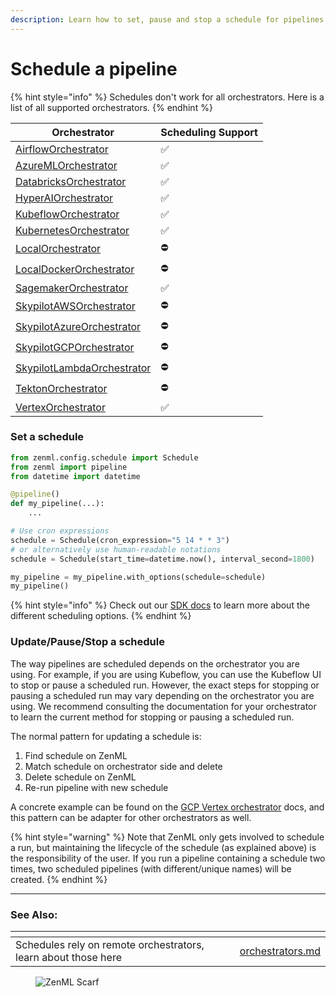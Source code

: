 ```yaml
---
description: Learn how to set, pause and stop a schedule for pipelines.
---
```


# Schedule a pipeline

{% hint style="info" %}
Schedules don't work for all orchestrators. Here is a list of all supported orchestrators.
{% endhint %}

| Orchestrator                                                                     | Scheduling Support |
|----------------------------------------------------------------------------------|--------------------|
| [AirflowOrchestrator](https://docs.zenml.io/stacks/orchestrators/airflow)            | ✅                 |
| [AzureMLOrchestrator](https://docs.zenml.io/stacks/orchestrators/azureml)            | ✅                 |
| [DatabricksOrchestrator](https://docs.zenml.io/stacks/orchestrators/databricks)      | ✅                 |
| [HyperAIOrchestrator](https://docs.zenml.io/stacks/orchestrators/hyperai)            | ✅                 |
| [KubeflowOrchestrator](https://docs.zenml.io/stacks/orchestrators/kubeflow)          | ✅                 |
| [KubernetesOrchestrator](https://docs.zenml.io/stacks/orchestrators/kubernetes)      | ✅                 |
| [LocalOrchestrator](https://docs.zenml.io/stacks/orchestrators/local)                | ⛔️                 |
| [LocalDockerOrchestrator](https://docs.zenml.io/stacks/orchestrators/local-docker)   | ⛔️                 |
| [SagemakerOrchestrator](https://docs.zenml.io/stacks/orchestrators/sagemaker)        | ✅                  |
| [SkypilotAWSOrchestrator](https://docs.zenml.io/stacks/orchestrators/skypilot-vm)    | ⛔️                 |
| [SkypilotAzureOrchestrator](https://docs.zenml.io/stacks/orchestrators/skypilot-vm)  | ⛔️                 |
| [SkypilotGCPOrchestrator](https://docs.zenml.io/stacks/orchestrators/skypilot-vm)    | ⛔️                 |
| [SkypilotLambdaOrchestrator](https://docs.zenml.io/stacks/orchestrators/skypilot-vm) | ⛔️                 |
| [TektonOrchestrator](https://docs.zenml.io/stacks/orchestrators/tekton)              | ⛔️                 |
| [VertexOrchestrator](https://docs.zenml.io/stacks/orchestrators/vertex)              | ✅                 |


### Set a schedule

```python
from zenml.config.schedule import Schedule
from zenml import pipeline
from datetime import datetime

@pipeline()
def my_pipeline(...):
    ...

# Use cron expressions
schedule = Schedule(cron_expression="5 14 * * 3")
# or alternatively use human-readable notations
schedule = Schedule(start_time=datetime.now(), interval_second=1800)

my_pipeline = my_pipeline.with_options(schedule=schedule)
my_pipeline()
```

{% hint style="info" %}
Check out our [SDK docs](https://sdkdocs.zenml.io/latest/core_code_docs/core-config.html#zenml.config.schedule) to learn more about the different scheduling options.
{% endhint %}

### Update/Pause/Stop a schedule

The way pipelines are scheduled depends on the orchestrator you are using. For example, if you are using Kubeflow, you can use the Kubeflow UI to stop or pause a scheduled run. However, the exact steps for stopping or pausing a scheduled run may vary depending on the orchestrator you are using. We recommend consulting the documentation for your orchestrator to learn the current method for stopping or pausing a scheduled run.

The normal pattern for updating a schedule is:

1. Find schedule on ZenML
2. Match schedule on orchestrator side and delete
3. Delete schedule on ZenML
4. Re-run pipeline with new schedule

A concrete example can be found on the [GCP Vertex orchestrator](https://docs.zenml.io/stacks/orchestrators/vertex) docs, and this pattern can be adapter for other orchestrators as well.


{% hint style="warning" %}
Note that ZenML only gets involved to schedule a run, but maintaining the lifecycle of the schedule (as explained above) is the responsibility of the user. If you run a pipeline containing a schedule two times, two scheduled pipelines (with different/unique names) will be created.
{% endhint %}


***

### See Also:

<table data-view="cards">
    <thead>
    <tr>
        <th></th>
        <th></th>
        <th></th>
        <th data-hidden data-card-target data-type="content-ref"></th>
    </tr>
    </thead>
    <tbody>
    <tr>
        <td>Schedules rely on remote orchestrators, learn about those here</td>
        <td></td>
        <td></td>
        <td><a href="https://docs.zenml.io/stacks/orchestrators">orchestrators.md</a></td>
    </tr>
    </tbody>
</table>

<figure><img src="https://static.scarf.sh/a.png?x-pxid=f0b4f458-0a54-4fcd-aa95-d5ee424815bc" alt="ZenML Scarf"><figcaption></figcaption></figure>
